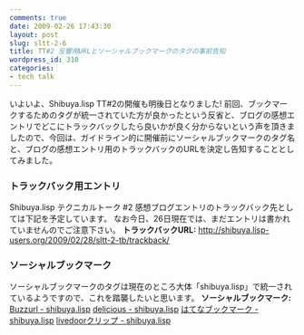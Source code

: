 ```yaml
---
comments: true
date: 2009-02-26 17:43:30
layout: post
slug: sltt-2-6
title: TT#2 反響用URLとソーシャルブックマークのタグの事前告知
wordpress_id: 310
categories:
- tech talk
---
```


いよいよ、Shibuya.lisp TT#2の開催も明後日となりました!
前回、ブックマークするためのタグが統一されていた方が良かったという反省と、ブログの感想エントリでどこにトラックバックしたら良いかが良く分からないという声を頂きましたので、今回は、ガイドライン的に開催前にソーシャルブックマークのタグ名と、ブログの感想エントリ用のトラックバックのURLを決定し告知することとしてみました。


### トラックバック用エントリ


Shibuya.lisp テクニカルトーク #2 感想ブログエントリのトラックバック先としては下記を予定しています。
なお今日、26日現在では、まだエントリは書かれていませんのでご注意下さい。
**トラックバックURL:**
http://shibuya.lisp-users.org/2009/02/28/sltt-2-tb/trackback/


### ソーシャルブックマーク


ソーシャルブックマークのタグは現在のところ大体「shibuya.lisp」で統一されているようですので、これを踏襲したいと思います。
**ソーシャルブックマーク:**
[Buzzurl - shibuya.lisp](http://buzzurl.jp/tag/shibuya.lisp)
[delicious - shibuya.lisp](http://delicious.com/tag/shibuya.lisp)
[はてなブックマーク - shibuya.lisp](http://b.hatena.ne.jp/t/shibuya.lisp)
[livedoorクリップ - shibuya.lisp](http://clip.livedoor.com/tag/shibuya.lisp)
